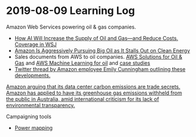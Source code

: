 # 2019-08-09 Learning Log

Amazon Web Services powering oil & gas companies.
* [How AI Will Increase the Supply of Oil and Gas—and Reduce Costs. Coverage in WSJ](https://blogs.wsj.com/experts/2018/05/03/how-ai-will-increase-the-supply-of-oil-and-gas-and-reduce-costs/)
* [Amazon Is Aggressively Pursuing Big Oil as It Stalls Out on Clean Energy](https://gizmodo.com/amazon-is-aggressively-pursuing-big-oil-as-it-stalls-ou-1833875828)
* Sales documents from AWS to oil companies. [AWS Solutions for Oil & Gas](https://d1.awsstatic.com/Industries/Oil/AWS_O%26G_Overview.pdf) and [AWS Machine Learning for oil](https://d1.awsstatic.com/Industries/Oil/AWS_Oil_Gas_Solution_Brief_FINAL.pdf) and [case studies](https://aws.amazon.com/solutions/case-studies/willbros/) 
* [Twitter thread by Amazon employee Emily Cunningham outlining these developments.](https://twitter.com/emahlee/status/1149842433062010880) 

[Amazon arguing that its data center carbon emissions are trade secrets. Amazon has applied to have its greenhouse gas emissions withheld from the public in Australia, amid international criticism for its lack of environmental transparency.](https://www.abc.net.au/news/science/2019-07-04/amazon-emissions-energy-data-australia-transparency-questions/11268918)

Campaigning tools
* [Power mapping](https://beautifulrising.org/tool/power-mapping)  